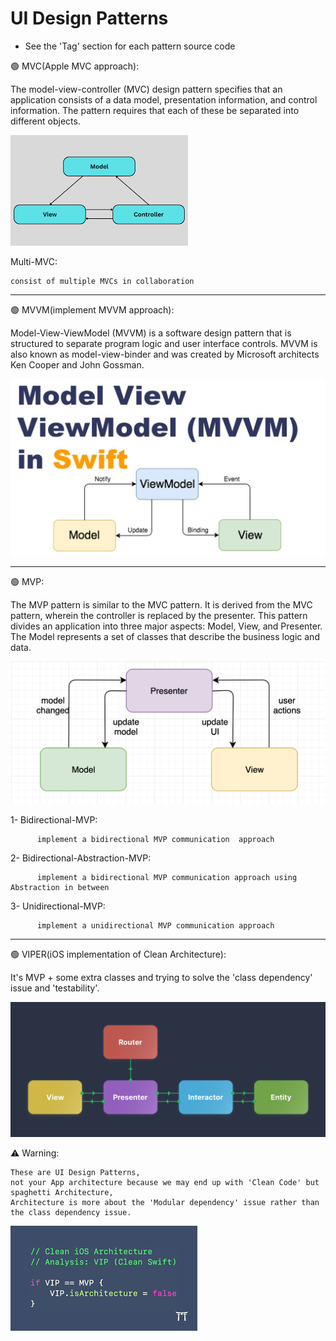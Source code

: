 # UI Design Patterns

* See the 'Tag' section for each pattern source code 

🟢 MVC(Apple MVC approach):

The model-view-controller (MVC) design pattern specifies that an application consists of a data model, presentation information, and control information. The pattern requires that each of these be separated into different objects.

![Screenshot](MVC.png)
  
Multi-MVC:

    consist of multiple MVCs in collaboration
  
<hr>

🟢 MVVM(implement MVVM approach):

Model-View-ViewModel (MVVM) is a software design pattern that is structured to separate program logic and user interface controls. MVVM is also known as model-view-binder and was created by Microsoft architects Ken Cooper and John Gossman.
  
![Screenshot](MVVM.jpeg)

<hr>

🟢 MVP:

The MVP pattern is similar to the MVC pattern. It is derived from the MVC pattern, wherein the controller is replaced by the presenter. This pattern divides an application into three major aspects: Model, View, and Presenter. The Model represents a set of classes that describe the business logic and data.


![Screenshot](MVP.png)

1- Bidirectional-MVP:

          implement a bidirectional MVP communication  approach

2- Bidirectional-Abstraction-MVP:

          implement a bidirectional MVP communication approach using Abstraction in between 
    
3- Unidirectional-MVP:

          implement a unidirectional MVP communication approach


<hr>

🟢 VIPER(iOS implementation of Clean Architecture): 

  It's MVP + some extra classes and trying to solve the 'class dependency' issue and 'testability'.
  
![Screenshot](VIPER.png)


  ⚠️ Warning:
            
    These are UI Design Patterns,
    not your App architecture because we may end up with 'Clean Code' but spaghetti Architecture,
    Architecture is more about the 'Modular dependency' issue rather than the class dependency issue.


![Screenshot](MVP-Not-Architecture.png)
